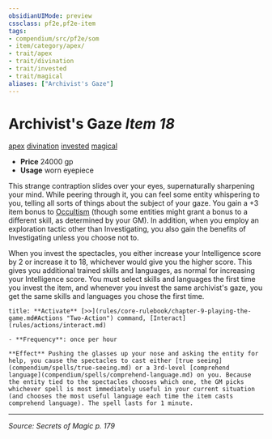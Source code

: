 ```yaml
---
obsidianUIMode: preview
cssclass: pf2e,pf2e-item
tags:
- compendium/src/pf2e/som
- item/category/apex/
- trait/apex
- trait/divination
- trait/invested
- trait/magical
aliases: ["Archivist's Gaze"]
---
```

# Archivist's Gaze *Item 18*  
[apex](apex.md "Apex Item Trait")  [divination](divination.md "Divination School Trait")  [invested](invested.md "Invested Item Trait")  [magical](magical.md "Magical Item Trait")  

- **Price** 24000 gp
- **Usage** worn eyepiece

This strange contraption slides over your eyes, supernaturally sharpening your mind. While peering through it, you can feel some entity whispering to you, telling all sorts of things about the subject of your gaze. You gain a +3 item bonus to [Occultism](skills.md#Occultism) (though some entities might grant a bonus to a different skill, as determined by your GM). In addition, when you employ an exploration tactic other than Investigating, you also gain the benefits of Investigating unless you choose not to.

When you invest the spectacles, you either increase your Intelligence score by 2 or increase it to 18, whichever would give you the higher score. This gives you additional trained skills and languages, as normal for increasing your Intelligence score. You must select skills and languages the first time you invest the item, and whenever you invest the same archivist's gaze, you get the same skills and languages you chose the first time.

```ad-embed-ability
title: **Activate** [>>](rules/core-rulebook/chapter-9-playing-the-game.md#Actions "Two-Action") command, [Interact](rules/actions/interact.md)

- **Frequency**: once per hour

**Effect** Pushing the glasses up your nose and asking the entity for help, you cause the spectacles to cast either [true seeing](compendium/spells/true-seeing.md) or a 3rd-level [comprehend language](compendium/spells/comprehend-language.md) on you. Because the entity tied to the spectacles chooses which one, the GM picks whichever spell is most immediately useful in your current situation (and chooses the most useful language each time the item casts comprehend language). The spell lasts for 1 minute.
```


---
*Source: Secrets of Magic p. 179*